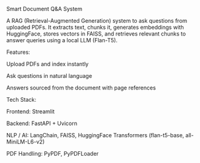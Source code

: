 Smart Document Q&A System

A RAG (Retrieval-Augmented Generation) system to ask questions from uploaded PDFs. It extracts text, chunks it, generates embeddings with HuggingFace, stores vectors in FAISS, and retrieves relevant chunks to answer queries using a local LLM (Flan-T5).

Features:

Upload PDFs and index instantly

Ask questions in natural language

Answers sourced from the document with page references


Tech Stack:

Frontend: Streamlit

Backend: FastAPI + Uvicorn

NLP / AI: LangChain, FAISS, HuggingFace Transformers (flan-t5-base, all-MiniLM-L6-v2)

PDF Handling: PyPDF, PyPDFLoader
